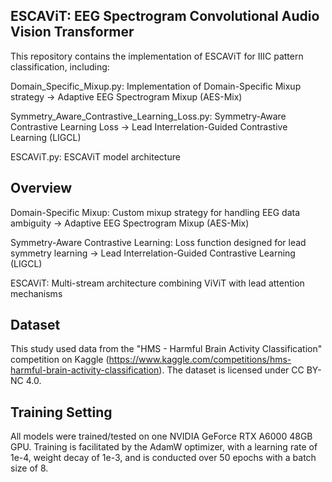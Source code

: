 ## ESCAViT: EEG Spectrogram Convolutional Audio Vision Transformer

This repository contains the implementation of ESCAViT for IIIC pattern classification, including:

Domain_Specific_Mixup.py: Implementation of Domain-Specific Mixup strategy
-> Adaptive EEG Spectrogram Mixup (AES-Mix)

Symmetry_Aware_Contrastive_Learning_Loss.py: Symmetry-Aware Contrastive Learning Loss
-> Lead Interrelation-Guided Contrastive Learning (LIGCL)

ESCAViT.py: ESCAViT model architecture


## Overview
Domain-Specific Mixup: Custom mixup strategy for handling EEG data ambiguity
-> Adaptive EEG Spectrogram Mixup (AES-Mix)

Symmetry-Aware Contrastive Learning: Loss function designed for lead symmetry learning
-> Lead Interrelation-Guided Contrastive Learning (LIGCL)

ESCAViT: Multi-stream architecture combining ViViT with lead attention mechanisms


## Dataset
This study used data from the "HMS - Harmful Brain Activity Classification" competition on Kaggle (https://www.kaggle.com/competitions/hms-harmful-brain-activity-classification). The dataset is licensed under CC BY-NC 4.0.


## Training Setting
All models were trained/tested on one NVIDIA GeForce RTX A6000 48GB GPU. Training is facilitated by the AdamW optimizer, with a learning rate of 1e-4, weight decay of 1e-3, and is conducted over 50 epochs with a batch size of 8.
